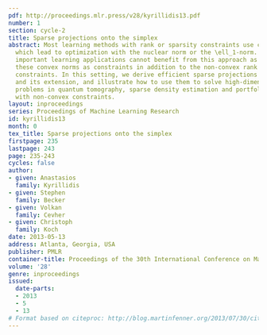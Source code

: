 ```yaml
---
pdf: http://proceedings.mlr.press/v28/kyrillidis13.pdf
number: 1
section: cycle-2
title: Sparse projections onto the simplex
abstract: Most learning methods with rank or sparsity constraints use convex relaxations,
  which lead to optimization with the nuclear norm or the \ell_1-norm. However, several
  important learning applications cannot benefit from this approach as they feature
  these convex norms as constraints in addition to the non-convex rank and sparsity
  constraints. In this setting, we derive efficient sparse projections onto the simplex
  and its extension, and illustrate how to use them to solve high-dimensional learning
  problems in quantum tomography, sparse density estimation and portfolio selection
  with non-convex constraints.
layout: inproceedings
series: Proceedings of Machine Learning Research
id: kyrillidis13
month: 0
tex_title: Sparse projections onto the simplex
firstpage: 235
lastpage: 243
page: 235-243
cycles: false
author:
- given: Anastasios
  family: Kyrillidis
- given: Stephen
  family: Becker
- given: Volkan
  family: Cevher
- given: Christoph
  family: Koch
date: 2013-05-13
address: Atlanta, Georgia, USA
publisher: PMLR
container-title: Proceedings of the 30th International Conference on Machine Learning
volume: '28'
genre: inproceedings
issued:
  date-parts:
  - 2013
  - 5
  - 13
# Format based on citeproc: http://blog.martinfenner.org/2013/07/30/citeproc-yaml-for-bibliographies/
---
```

